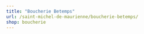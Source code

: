 ```yaml
---
title: "Boucherie Betemps"
url: /saint-michel-de-maurienne/boucherie-betemps/
shop: boucherie
---
```

